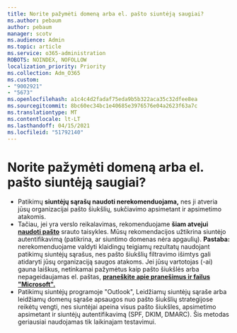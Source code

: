 ```yaml
---
title: Norite pažymėti domeną arba el. pašto siuntėją saugiai?
ms.author: pebaum
author: pebaum
manager: scotv
ms.audience: Admin
ms.topic: article
ms.service: o365-administration
ROBOTS: NOINDEX, NOFOLLOW
localization_priority: Priority
ms.collection: Adm_O365
ms.custom:
- "9002921"
- "5673"
ms.openlocfilehash: a1c4c4d2fadaf75eda9b5b322aca35c32dfee8ea
ms.sourcegitcommit: 8bc60ec34bc1e40685e3976576e04a2623f63a7c
ms.translationtype: MT
ms.contentlocale: lt-LT
ms.lasthandoff: 04/15/2021
ms.locfileid: "51792140"
---
```

# <a name="need-to-mark-a-domain-or-email-sender-safe"></a>Norite pažymėti domeną arba el. pašto siuntėją saugiai?

- Patikimų **siuntėjų sąrašų naudoti nerekomenduojama,** nes ji atveria jūsų organizacijai pašto šiukšlių, sukčiavimo apsimetant ir apsimetimo atakomis.
- Tačiau, jei yra verslo reikalavimas, rekomenduojame **šiam atvejui** **[naudoti pašto](https://docs.microsoft.com/microsoft-365/security/office-365-security/create-safe-sender-lists-in-office-365?view=o365-worldwide#recommended-use-mail-flow-rules)** srauto taisykles. Mūsų rekomendacijos užtikrina siuntėjo autentifikavimą (patikrina, ar siuntimo domenas nėra apgaulių). **Pastaba:** nerekomenduojame valdyti klaidingų teigiamų rezultatų naudojant patikimų siuntėjų sąrašus, nes pašto šiukšlių filtravimo išimtys gali atidaryti jūsų organizaciją saugos atakoms. Jei jūsų vartotojas (-ai) gauna laiškus, netinkamai pažymėtus kaip pašto šiukšlės arba nepageidaujamas el. paštas, **[praneškite apie pranešimus ir failus "Microsoft".](https://protection.office.com/reportsubmission)**
- Patikimų siuntėjų programoje "Outlook", Leidžiamų siuntėjų sąraše  arba leidžiamų domenų sąraše apsaugos nuo pašto šiukšlių strategijose reikėtų vengti, nes siuntėjai apeina visus pašto šiukšles, apsimetimo apsimetant ir siuntėjų autentifikavimą (SPF, DKIM, DMARC). Šis metodas geriausiai naudojamas tik laikinajam testavimui.
